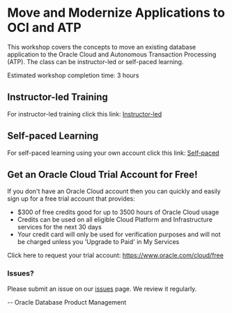 # Move and Modernize Applications to OCI and ATP
This workshop covers the concepts to move an existing database application to the Oracle Cloud and Autonomous Transaction Processing (ATP).   The class can be instructor-led or self-paced learning.

Estimated workshop completion time: 3 hours

## Instructor-led Training

For instructor-led training click this link: [Instructor-led](https://mw-orcl.github.io/learning-library/developer-library/move-modernize-to-atp/instructor-led/)

## Self-paced Learning

For self-paced learning using your own account click this link: [Self-paced](https://mw-orcl.github.io/learning-library/developer-library/move-modernize-to-atp/self-paced/)

## Get an Oracle Cloud Trial Account for Free!

If you don't have an Oracle Cloud account then you can quickly and easily sign up for a free trial account that provides:

- $300 of free credits good for up to 3500 hours of Oracle Cloud usage
- Credits can be used on all eligible Cloud Platform and Infrastructure services for the next 30 days
- Your credit card will only be used for verification purposes and will not be charged unless you 'Upgrade to Paid' in My Services

Click here to request your trial account: https://www.oracle.com/cloud/free

### Issues?

Please submit an issue on our [issues](https://github.com/oracle/learning-library/issues) page. We review it regularly.

-- Oracle Database Product Management
